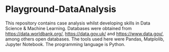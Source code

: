 # Playground-DataAnalysis
This repository contains case analysis whilst developing skills in Data Science & Machine Learning.
Databases were obtained from https://data.worldbank.org/, https://data.gov.uk/ and https://www.data.gov/, among others open databases.
The tools used here were Pandas, Matplolib, Jupyter Notebook. 
The programming language is Python.

